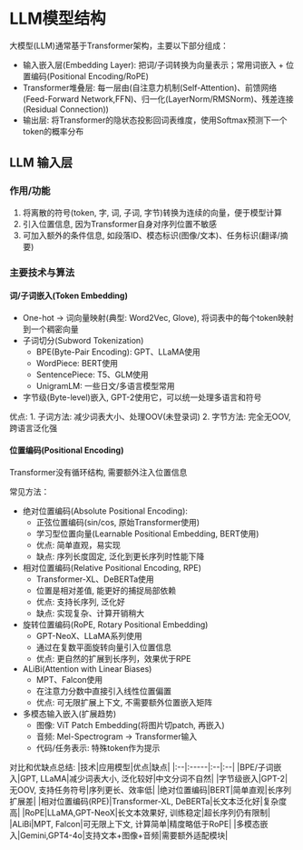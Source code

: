 # LLM模型结构

大模型(LLM)通常基于Transformer架构，主要以下部分组成：
- 输入嵌入层(Embedding Layer): 把词/子词转换为向量表示；常用词嵌入 + 位置编码(Positional Encoding/RoPE)
- Transformer堆叠层: 每一层由(自注意力机制(Self-Attention)、前馈网络(Feed-Forward Network,FFN)、归一化(LayerNorm/RMSNorm)、残差连接(Residual Connection))
- 输出层: 将Transformer的隐状态投影回词表维度，使用Softmax预测下一个token的概率分布

## LLM 输入层

### 作用/功能

1. 将离散的符号(token, 字, 词, 子词, 字节)转换为连续的向量，便于模型计算
2. 引入位置信息, 因为Transformer自身对序列位置不敏感
3. 可加入额外的条件信息, 如段落ID、模态标识(图像/文本)、任务标识(翻译/摘要)

### 主要技术与算法

#### 词/子词嵌入(Token Embedding)

- One-hot -> 词向量映射(典型: Word2Vec, Glove), 将词表中的每个token映射到一个稠密向量
- 子词切分(Subword Tokenization)
  - BPE(Byte-Pair Encoding): GPT、LLaMA使用
  - WordPiece: BERT使用
  - SentencePiece: T5、GLM使用
  - UnigramLM: 一些日文/多语言模型常用
- 字节级(Byte-level)嵌入, GPT-2使用它，可以统一处理多语言和符号

优点:
    1. 子词方法: 减少词表大小、处理OOV(未登录词)
    2. 字节方法: 完全无OOV, 跨语言泛化强

#### 位置编码(Positional Encoding)

Transformer没有循环结构, 需要额外注入位置信息

常见方法：
- 绝对位置编码(Absolute Positional Encoding): 
  - 正弦位置编码(sin/cos, 原始Transformer使用)
  - 学习型位置向量(Learnable Positional Embedding, BERT使用)
  - 优点: 简单直观，易实现
  - 缺点: 序列长度固定, 泛化到更长序列时性能下降
- 相对位置编码(Relative Positional Encoding, RPE)
  - Transformer-XL、DeBERTa使用
  - 位置是相对差值, 能更好的捕捉局部依赖
  - 优点: 支持长序列, 泛化好
  - 缺点: 实现复杂、计算开销稍大
- 旋转位置编码(RoPE, Rotary Positional Embedding)
  - GPT-NeoX、LLaMA系列使用
  - 通过在复数平面旋转向量引入位置信息
  - 优点: 更自然的扩展到长序列，效果优于RPE
- ALiBi(Attention with Linear Biases)
  - MPT、Falcon使用
  - 在注意力分数中直接引入线性位置偏置
  - 优点: 可无限扩展上下文, 不需要额外位置嵌入矩阵
- 多模态输入嵌入(扩展趋势)
  - 图像: ViT Patch Embedding(将图片切patch, 再嵌入)
  - 音频: Mel-Spectrogram -> Transformer输入
  - 代码/任务表示: 特殊token作为提示

对比和优缺点总结:
|技术|应用模型|优点|缺点|
|:--|:-----|:--|:--|
|BPE/子词嵌入|GPT, LLaMA|减少词表大小, 泛化较好|中文分词不自然|
|字节级嵌入|GPT-2|无OOV, 支持任务符号|序列更长、效率低|
|绝对位置编码|BERT|简单直观|长序列扩展差|
|相对位置编码(RPE)|Transformer-XL, DeBERTa|长文本泛化好|复杂度高|
|RoPE|LLaMA,GPT-NeoX|长文本效果好, 训练稳定|超长序列仍有限制|
|ALiBi|MPT, Falcon|可无限上下文, 计算简单|精度略低于RoPE|
|多模态嵌入|Gemini,GPT4-4o|支持文本+图像+音频|需要额外适配模块|